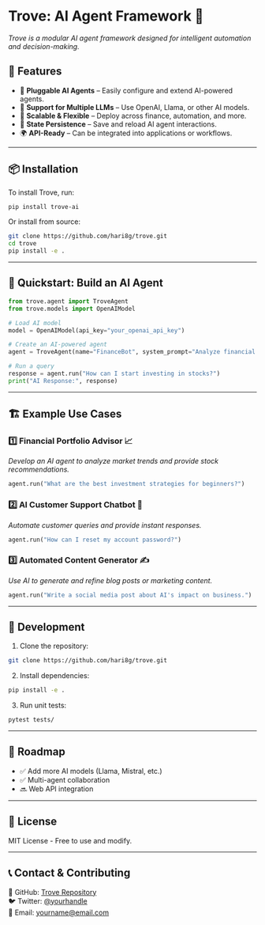 # Trove: AI Agent Framework 🚀

*Trove is a modular AI agent framework designed for intelligent automation and decision-making.*

## 🌟 Features
- 🤖 **Pluggable AI Agents** – Easily configure and extend AI-powered agents.
- 🔗 **Support for Multiple LLMs** – Use OpenAI, Llama, or other AI models.
- 📡 **Scalable & Flexible** – Deploy across finance, automation, and more.
- 💾 **State Persistence** – Save and reload AI agent interactions.
- 🌍 **API-Ready** – Can be integrated into applications or workflows.

---

## 📦 Installation

To install Trove, run:
```bash
pip install trove-ai
```

Or install from source:
```bash
git clone https://github.com/hari8g/trove.git
cd trove
pip install -e .
```

---

## 🚀 Quickstart: Build an AI Agent

```python
from trove.agent import TroveAgent
from trove.models import OpenAIModel

# Load AI model
model = OpenAIModel(api_key="your_openai_api_key")

# Create an AI-powered agent
agent = TroveAgent(name="FinanceBot", system_prompt="Analyze financial situations.", model=model)

# Run a query
response = agent.run("How can I start investing in stocks?")
print("AI Response:", response)
```

---

## 🏗️ Example Use Cases

### 1️⃣ Financial Portfolio Advisor 📈
*Develop an AI agent to analyze market trends and provide stock recommendations.*

```python
agent.run("What are the best investment strategies for beginners?")
```

### 2️⃣ AI Customer Support Chatbot 💬
*Automate customer queries and provide instant responses.*
```python
agent.run("How can I reset my account password?")
```

### 3️⃣ Automated Content Generator ✍️
*Use AI to generate and refine blog posts or marketing content.*
```python
agent.run("Write a social media post about AI's impact on business.")
```

---

## 🔧 Development

1. Clone the repository:
```bash
git clone https://github.com/hari8g/trove.git
```
2. Install dependencies:
```bash
pip install -e .
```
3. Run unit tests:
```bash
pytest tests/
```

---

## 🎯 Roadmap
- ✅ Add more AI models (Llama, Mistral, etc.)
- ✅ Multi-agent collaboration
- 🔜 Web API integration

---

## 📄 License
MIT License - Free to use and modify.

---

## 📞 Contact & Contributing
🔗 GitHub: [Trove Repository](https://github.com/hari8g/trove)  
🐦 Twitter: [@yourhandle](https://twitter.com/yourhandle)  
📧 Email: yourname@email.com

